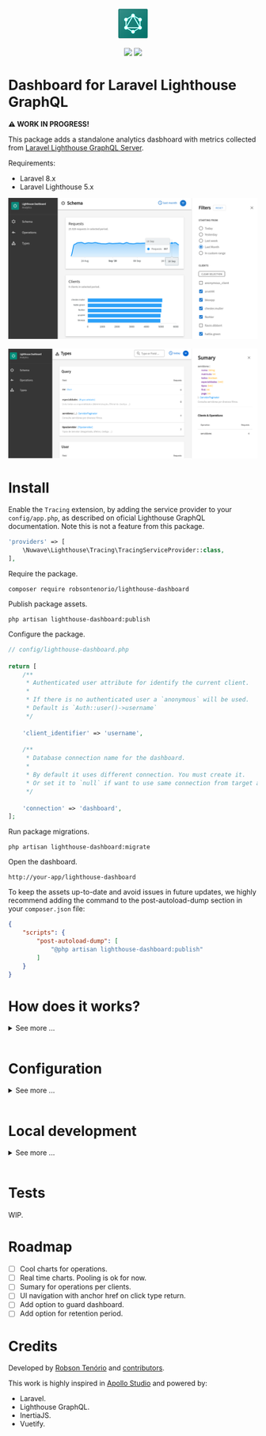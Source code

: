 <p align="center">
  <img src="dashboard.png">  
</p>
<p align="center">
    <img src="https://img.shields.io/packagist/v/robsontenorio/lighthouse-dashboard.svg" />
    <img src="https://img.shields.io/packagist/dt/robsontenorio/lighthouse-dashboard.svg" />
</p>

# Dashboard for Laravel Lighthouse GraphQL

**:warning: WORK IN PROGRESS!**

This package adds a standalone analytics dasbhoard with metrics collected from  [Laravel Lighthouse GraphQL Server](https://lighthouse-php.com/).

Requirements:

- Laravel 8.x
- Laravel Lighthouse 5.x


<kbd>
    <img src="readme2.png">
</kbd>
<br><br>
<kbd>
    <img src="readme1.png">
</kbd>

# Install 

Enable the `Tracing` extension, by adding the service provider to your `config/app.php`, as described on oficial Lighthouse GraphQL documentation. Note this is not a feature from this package.

```php
'providers' => [
    \Nuwave\Lighthouse\Tracing\TracingServiceProvider::class,
],
```

Require the package.

```
composer require robsontenorio/lighthouse-dashboard
```


Publish package assets.

```
php artisan lighthouse-dashboard:publish
```

Configure the package.

```php
// config/lighthouse-dashboard.php

return [
    /**
     * Authenticated user attribute for identify the current client.
     * 
     * If there is no authenticated user a `anonymous` will be used.
     * Default is `Auth::user()->username`
     */

    'client_identifier' => 'username',

    /**
     * Database connection name for the dashboard.
     * 
     * By default it uses different connection. You must create it.
     * Or set it to `null` if want to use same connection from target app.
     */

    'connection' => 'dashboard',
];
```

Run package migrations.

```
php artisan lighthouse-dashboard:migrate
```

Open the dashboard.

```
http://your-app/lighthouse-dashboard
```

To keep the assets up-to-date and avoid issues in future updates, we highly recommend adding the command to the post-autoload-dump section in your `composer.json` file:

```json
{    
    "scripts": {
        "post-autoload-dump": [            
            "@php artisan lighthouse-dashboard:publish"
        ]
    }
}
```

# How does it works?

<details>
<summary>See more ...<br><br></summary>

By enabling `Tracing` extension on Laravel Lighthouse GraphQL Server, every operation automatically is profiled with its execution metrics.

- GraphQL request is made.
- Dashboard listen to `ManipulateResult` event and collect metrics from current operation.
- Metrics are stored on dashboard.

The GraphQL server performance is not affected by this package, once metrics are collect after response is sent by server.

By default, metrics are stored on same target app database. But if you want to keep things separated you can select a different database connection to store metrics.
</details>

# Configuration


<details>
<summary>See more ...<br><br></summary>

/config/lighthouse-dashboard.php
```php
return [
    /**
     * Authenticated user attribute for identify the current client.
     * 
     * If there is no authenticated user a `anonymous` will be used.
     * Default is `Auth::user()->username`
     */

    'client_identifier' => 'username',

    /**
     * Database connection name for the dashboard.
     * 
     * By default it uses different connection. You must create it.
     * Or set it to `null` if want to use same connection from target app.
     */

    'connection' => 'dashboard',
];
```
</details>

# Local development

<details><summary>See more ...<br><br></summary>

Once this package includes UI, the only way to test it is by running it through target app.

### Uninstall  

If you previous installed this package, first uninstall it **from target app**.

Remove this entry from `composer.json`.

```json
{    
    "scripts": {
        "post-autoload-dump": [ 
            "@php artisan lighthouse-dashboard:publish"
        ]
    }
}
```

Remove package.

```
composer remove robsontenorio/lighthouse-dashboard
```

Then package public assets from target app.

```
rm -rf /path/to/app/public/vendor/lighthouse-dashboard
```

### Install locally

First, clone the repository then on target app add to `composer.json`

```json
 "repositories": {
        "robsontenorio/lighthouse-dashboard": {
            "type": "path",
            "url": "/local/path/to/lighthouse-dashboard",
            "options": {
                "symlink": true
            }
        }
    }
```

Require local package version.

```sh
composer require robsontenorio/lighthouse-dashboard @dev
```

Create symlink from target app `/public` assets to this package assets.

```sh
ln -s /path/to/app/vendor/robsontenorio/lighthouse-dashboard/public/vendor /path/to/app/public/vendor
```

From target app enter to package vendor folder.

```sh
cd vendor/robsontenorio/lighthouse-dashboard
```

Install composer dependencies.

```sh
composer install
```

Install frontend dependencies and start it on dev mode.

```sh
yarn dev
```

Then point to http://localhost:3000/lighthouse-dashboard/


## Reference model

<img src="dashboard-model.png" />

</details>

# Tests

WIP.

# Roadmap

- [ ] Cool charts for operations.
- [ ] Real time charts. Pooling is ok for now.
- [ ] Sumary for operations per clients.
- [ ] UI navigation with anchor href on click type return.
- [ ] Add option to guard dashboard.
- [ ] Add option for retention period.

# Credits

Developed by [Robson Tenório](https://twitter.com/robsontenorio) and [contributors](https://github.com/robsontenorio/lighthouse-dashboard/graphs/contributors).

This work is highly inspired in [Apollo Studio](https://studio.apollographql.com/) and powered by:

- Laravel.
- Lighthouse GraphQL.
- InertiaJS.
- Vuetify.
